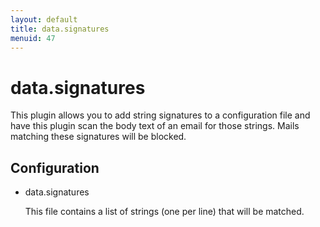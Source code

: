 ```yaml
---
layout: default
title: data.signatures
menuid: 47
---
```

data.signatures
===============

This plugin allows you to add string signatures to a configuration file and
have this plugin scan the body text of an email for those strings. Mails
matching these signatures will be blocked.

Configuration
-------------

* data.signatures

  This file contains a list of strings (one per line) that will be matched.


